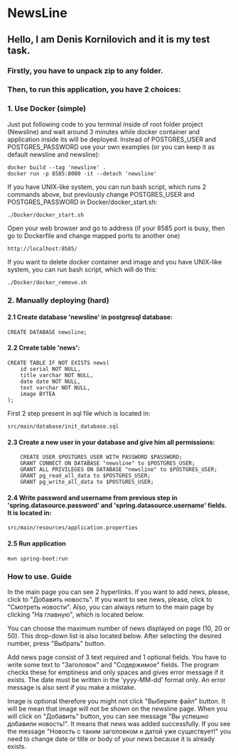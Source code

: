 # NewsLine

## Hello, I am Denis Kornilovich and it is my test task.

### Firstly, you have to unpack zip to any folder. 
### Then, to run this application, you have 2 choices:

### 1. Use Docker (simple)
Just put following code to you terminal inside of root folder project (Newsline) and wait around 3 minutes while docker container and application inside its will be deployed. Instead of POSTGRES_USER and POSTGRES_PASSWORD use your own examples (or you can keep it as default newsline and newsline):
``` 
docker build --tag 'newsline' .
docker run -p 8585:8080 -it --detach 'newsline'
```

If you have UNIX-like system, you can run bash script, which runs 2 commands above, but previously change POSTGRES_USER and POSTGRES_PASSWORD in Docker/docker_start.sh:
``` 
./Docker/docker_start.sh
```

Open your web browser and go to address (if your 8585 port is busy, then go to Dockerfile and change mapped ports to another one)
``` 
http://localhost:8585/
```

If you want to delete docker container and image and you have UNIX-like system, you can run bash script, which will do this:
``` 
./Docker/docker_remove.sh
```
### 2. Manually deploying (hard)
#### 2.1 Create database 'newsline' in postgresql database:
``` 
CREATE DATABASE newsline;
```
#### 2.2 Create table 'news':
``` 
CREATE TABLE IF NOT EXISTS news(
    id serial NOT NULL,
    title varchar NOT NULL,
    date date NOT NULL,
    text varchar NOT NULL,
    image BYTEA
);
```

First 2 step present in sql file which is located in:
``` 
src/main/database/init_database.sql
```

#### 2.3 Create a new user in your database and give him all permissions:
``` 
    CREATE USER $POSTGRES_USER WITH PASSWORD $PASSWORD;
    GRANT CONNECT ON DATABASE "newsline" to $POSTGRES_USER;
    GRANT ALL PRIVILEGES ON DATABASE "newsline" to $POSTGRES_USER;
    GRANT pg_read_all_data to $POSTGRES_USER;
    GRANT pg_write_all_data to $POSTGRES_USER;
```

#### 2.4 Write password and username from previous step in 'spring.datasource.password' and 'spring.datasource.username' fields. It is located in:
``` 
src/main/resources/application.properties
```

#### 2.5 Run application
``` 
mvn spring-boot:run
```

### How to use. Guide

In the main page you can see 2 hyperlinks. If you want to add news, please, click to "Добавить новость". If you want to see news, please, click to "Смотреть новости".
Also, you can always return to the main page by clicking "На главную", which is located below. 

You can choose the maximum number of news displayed on page (10, 20 or 50). This drop-down list is also located below. After selecting the desired number, press "Выбрать" button.

Add news page consist of 3 text required and 1 optional fields. You have to write some text to "Заголовок" and "Содержимое" fields. The program checks these for emptiness and only spaces and gives error message if it exists.
The date must be written in the 'yyyy-MM-dd' format only. An error message is also sent if you make a mistake.

Image is optional therefore you might not click "Выберите файл" button. It will be mean that image will not be shown on the newsline page.
When you will click on "Добавить" button, you can see message "Вы успешно добавили новость!". It means that news was added successfully. If you see the message "Новость с таким заголовком и датой уже существует!" you need to change date or title or body of your news because it is already exists. 